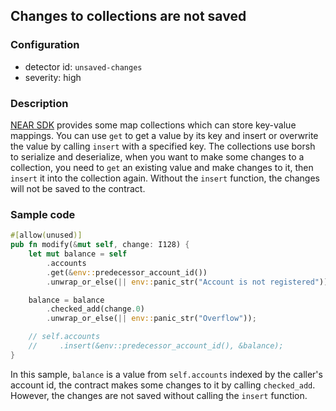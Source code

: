 ## Changes to collections are not saved

### Configuration

* detector id: `unsaved-changes`
* severity: high

### Description

[NEAR SDK](https://crates.io/crates/near-sdk) provides some map collections which can store key-value mappings. You can use `get` to get a value by its key and insert or overwrite the value by calling `insert` with a specified key. The collections use borsh to serialize and deserialize, when you want to make some changes to a collection, you need to `get` an existing value and make changes to it, then `insert` it into the collection again. Without the `insert` function, the changes will not be saved to the contract.

### Sample code

```rust
#[allow(unused)]
pub fn modify(&mut self, change: I128) {
    let mut balance = self
        .accounts
        .get(&env::predecessor_account_id())
        .unwrap_or_else(|| env::panic_str("Account is not registered"));

    balance = balance
        .checked_add(change.0)
        .unwrap_or_else(|| env::panic_str("Overflow"));

    // self.accounts
    //     .insert(&env::predecessor_account_id(), &balance);
}
```

In this sample, `balance` is a value from `self.accounts` indexed by the caller's account id, the contract makes some changes to it by calling `checked_add`. However, the changes are not saved without calling the `insert` function.